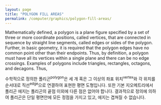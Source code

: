 ```yaml
---
layout: page
title: "POLYGON FILL AREAS"
permalink: /computer/graphics/polygon-fill-areas/
---
```


Mathematically defined, a polygon is a plane figure specified by a set of three or more coordinate positions, called vertices, that are connected in sequence by straight line segments, called edges or sides of the polygon. Further, in basic geometry, it is required that the polygon edges have no common point other than their endpoints. Thus, by definition, a polygon must have all its vertices within a single plane and there can be no edge crossings. Examples of polygons include triangles, rectangles, octagons, and decagons. Thus,

수학적으로 정의한 폴리곤<sup>polygon</sup>은 세 개 혹은 그 이상의 좌표 위치<sup>vertex</sup>와 각 위치를 순서대로 직선<sup>edge</sup>으로 연결하여 표현한 평면 도형입니다. 또한 기본 지오메트리에서 폴리곤 에지는 폴리곤의 끝점 이외에 다른 점은 없어야 합니다. 결과적으로 정의에 의하여 폴리곤은 단일 평면안에 모든 정점을 가지고 있고, 에지는 겹쳐질 수 없습니다.

